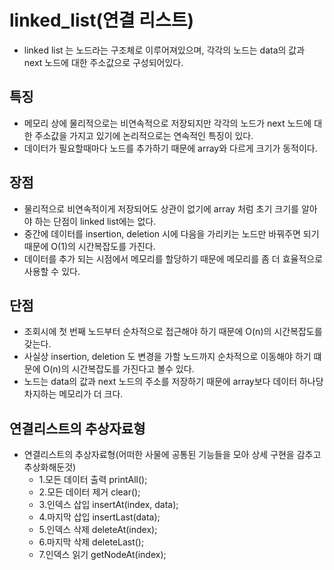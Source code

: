 # linked_list(연결 리스트)

- linked list 는 노드라는 구조체로 이루어져있으며, 각각의 노드는 data의 값과 next 노드에 대한 주소값으로 구성되어있다. 


## 특징

- 메모리 상에 물리적으로는 비연속적으로 저장되지만 각각의 노드가 next 노드에 대한
  주소값을 가지고 있기에 논리적으로는 연속적인 특징이 있다.
- 데이터가 필요할때마다 노드를 추가하기 때문에 array와 다르게 크기가 동적이다.


## 장점

- 물리적으로 비연속적이게 저장되어도 상관이 없기에 array 처럼 초기 크기를 알아야 하는 단점이 linked list에는 없다.
- 중간에 데이터를 insertion, deletion 시에 다음을 가리키는 노드만 바꿔주면 되기 때문에 O(1)의 시간복잡도를 가진다.
- 데이터를 추가 되는 시점에서 메모리를 할당하기 때문에 메모리를 좀 더 효율적으로 사용할 수 있다.

## 단점

- 조회시에 첫 번째 노드부터 순차적으로 접근해야 하기 때문에 O(n)의 시간복잡도를 갖는다.
- 사실상 insertion, deletion 도 변경을 가할 노드까지 순차적으로 이동해야 하기 떄문에 
  O(n)의 시간복잡도를 가진다고 볼수 있다.
- 노드는 data의 값과 next 노드의 주소를 저장하기 때문에 array보다 데이터 하나당 차지하는 메모리가 더 크다.

## 연결리스트의 추상자료형

- 연결리스트의 추상자료형(어떠한 사물에 공통된 기능들을 모아 상세 구현을 감추고 추상화해둔것)
  - 1.모든 데이터 출력 printAll();
  - 2.모든 데이터 제거 clear();
  - 3.인덱스 삽입 insertAt(index, data);
  - 4.마지막 삽입 insertLast(data);
  - 5.인덱스 삭제 deleteAt(index);
  - 6.마지막 삭제 deleteLast();
  - 7.인덱스 읽기 getNodeAt(index);
